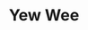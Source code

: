 ---
title: Yew Wee
bio: |
  Software Developer and Marathoner
avatar: /images/yew_wee.jpg
featured: true
---